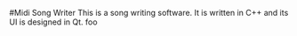 #Midi Song Writer
This is a song writing software. It is written in C++ and its UI is designed in Qt.
foo
